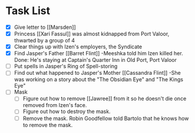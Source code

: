 # Task List
- [x] Give letter to [[Marsden]]
- [x] Princess [[Xari Fassul]] was almost kidnapped from Port Valoor, thwarted by a group of 4
- [x] Clear things up with Izen's employers, the Syndicate
- [x] Find Jasper's Father [[Barret Flint]]
      -Meeshka told him Izen killed her. 
      Done: He's staying at Captain's Quarter Inn in Old Port, Port Valoor
- [ ] Put spells in Jasper's Ring of Spell-storing
- [ ] Find out what happened to Jasper's Mother [[Cassandra Flint]]
	      -She was working on a story about the "The Obsidian Eye" and "The Kings Eye"
- [ ] Mask
	- [ ] Figure out how to remove [[Jawree]] from it so he doesn't die once removed from Izen's face.
	- [ ] Figure out how to destroy the mask.
	- [ ] Remove the mask. Robin Goodfellow told Bartolo that he knows how to remove the mask.